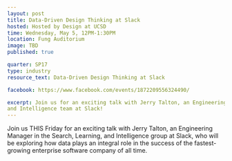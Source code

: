 ```yaml
---
layout: post
title: Data-Driven Design Thinking at Slack
hosted: Hosted by Design at UCSD
time: Wednesday, May 5, 12PM-1:30PM
location: Fung Auditorium
image: TBD
published: true

quarter: SP17
type: industry
resource_text: Data-Driven Design Thinking at Slack

facebook: https://www.facebook.com/events/1872209556324490/

excerpt: Join us for an exciting talk with Jerry Talton, an Engineering Manager in the Search, Learning,
and Intelligence team at Slack!
---
```

Join us THIS Friday for an exciting talk with Jerry Talton, an Engineering Manager in the Search, Learning, and Intelligence group at Slack, who will be exploring how data plays an integral role in the success of the fastest-growing enterprise software company of all time.
